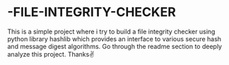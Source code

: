 # -FILE-INTEGRITY-CHECKER
This is a simple project where i try to build a file integrity checker using python library hashlib which provides an interface to various secure hash and message digest algorithms. Go through the readme section to deeply analyze this project. Thanks✌️
